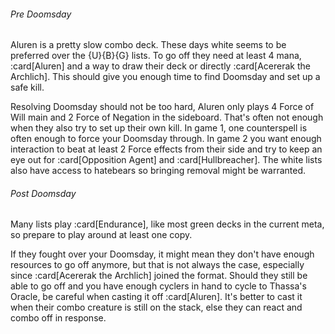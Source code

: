 ###### Pre Doomsday

Aluren is a pretty slow combo deck. These days white seems to be preferred over
the {U}{B}{G} lists. To go off they need at least 4 mana, :card[Aluren] and a
way to draw their deck or directly :card[Acererak the Archlich]. This should
give you enough time to find Doomsday and set up a safe kill.

Resolving Doomsday should not be too hard, Aluren only plays 4 Force of Will
main and 2 Force of Negation in the sideboard. That's often not enough when they
also try to set up their own kill. In game 1, one counterspell is often enough
to force your Doomsday through. In game 2 you want enough interaction to beat at
least 2 Force effects from their side and try to keep an eye out for
:card[Opposition Agent] and :card[Hullbreacher]. The white lists also have
access to hatebears so bringing removal might be warranted.

###### Post Doomsday

Many lists play :card[Endurance], like most green decks in the current meta, so
prepare to play around at least one copy.

If they fought over your Doomsday, it might mean they don't have enough
resources to go off anymore, but that is not always the case, especially since
:card[Acererak the Archlich] joined the format. Should they still be able to go
off and you have enough cyclers in hand to cycle to Thassa's Oracle, be careful
when casting it off :card[Aluren]. It's better to cast it when their combo
creature is still on the stack, else they can react and combo off in response.
